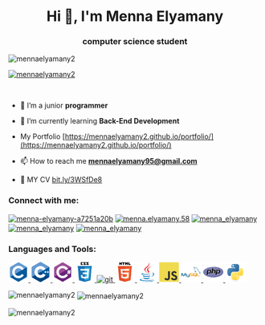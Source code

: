 <h1 align="center">Hi 👋, I'm Menna Elyamany</h1>
<h3 align="center">computer science student</h3>

<p align="left"> <img src="https://komarev.com/ghpvc/?username=mennaelyamany2&label=Profile%20views&color=0e75b6&style=flat" alt="mennaelyamany2" /> </p>

<p align="left"> <a href="https://github.com/ryo-ma/github-profile-trophy"><img src="https://github-profile-trophy.vercel.app/?username=mennaelyamany2" alt="mennaelyamany2" /></a> </p>

<p align="left"> <a href="https://twitter.com/" target="blank"><img src="https://img.shields.io/twitter/follow/?logo=twitter&style=for-the-badge" alt="" /></a> </p>

- 🔭 I’m a junior **programmer**

- 🌱 I’m currently learning **Back-End Development**

- My Portfolio [https://mennaelyamany2.github.io/portfolio/](https://mennaelyamany2.github.io/portfolio/)

- 📫 How to reach me **mennaelyamany95@gmail.com**

- 📄 MY CV [bit.ly/3WSfDe8](bit.ly/3WSfDe8)

<h3 align="left">Connect with me:</h3>
<p align="left">
<a href="https://linkedin.com/in/menna-elyamany-a7251a20b" target="blank"><img align="center" src="https://raw.githubusercontent.com/rahuldkjain/github-profile-readme-generator/master/src/images/icons/Social/linked-in-alt.svg" alt="menna-elyamany-a7251a20b" height="30" width="40" /></a>
<a href="https://fb.com/menna.elyamany.58" target="blank"><img align="center" src="https://raw.githubusercontent.com/rahuldkjain/github-profile-readme-generator/master/src/images/icons/Social/facebook.svg" alt="menna.elyamany.58" height="30" width="40" /></a>
<a href="https://instagram.com/menna_elyamany" target="blank"><img align="center" src="https://raw.githubusercontent.com/rahuldkjain/github-profile-readme-generator/master/src/images/icons/Social/instagram.svg" alt="menna_elyamany" height="30" width="40" /></a>
<a href="https://codeforces.com/profile/menna_elyamany" target="blank"><img align="center" src="https://raw.githubusercontent.com/rahuldkjain/github-profile-readme-generator/master/src/images/icons/Social/codeforces.svg" alt="menna_elyamany" height="30" width="40" /></a>
<a href="https://www.leetcode.com/menna_elyamany" target="blank"><img align="center" src="https://raw.githubusercontent.com/rahuldkjain/github-profile-readme-generator/master/src/images/icons/Social/leet-code.svg" alt="menna_elyamany" height="30" width="40" /></a>
</p>

<h3 align="left">Languages and Tools:</h3>
<p align="left"> <a href="https://www.cprogramming.com/" target="_blank" rel="noreferrer"> <img src="https://raw.githubusercontent.com/devicons/devicon/master/icons/c/c-original.svg" alt="c" width="40" height="40"/> </a> <a href="https://www.w3schools.com/cpp/" target="_blank" rel="noreferrer"> <img src="https://raw.githubusercontent.com/devicons/devicon/master/icons/cplusplus/cplusplus-original.svg" alt="cplusplus" width="40" height="40"/> </a> <a href="https://www.w3schools.com/cs/" target="_blank" rel="noreferrer"> <img src="https://raw.githubusercontent.com/devicons/devicon/master/icons/csharp/csharp-original.svg" alt="csharp" width="40" height="40"/> </a> <a href="https://www.w3schools.com/css/" target="_blank" rel="noreferrer"> <img src="https://raw.githubusercontent.com/devicons/devicon/master/icons/css3/css3-original-wordmark.svg" alt="css3" width="40" height="40"/> </a> <a href="https://git-scm.com/" target="_blank" rel="noreferrer"> <img src="https://www.vectorlogo.zone/logos/git-scm/git-scm-icon.svg" alt="git" width="40" height="40"/> </a> <a href="https://www.w3.org/html/" target="_blank" rel="noreferrer"> <img src="https://raw.githubusercontent.com/devicons/devicon/master/icons/html5/html5-original-wordmark.svg" alt="html5" width="40" height="40"/> </a> <a href="https://www.java.com" target="_blank" rel="noreferrer"> <img src="https://raw.githubusercontent.com/devicons/devicon/master/icons/java/java-original.svg" alt="java" width="40" height="40"/> </a> <a href="https://developer.mozilla.org/en-US/docs/Web/JavaScript" target="_blank" rel="noreferrer"> <img src="https://raw.githubusercontent.com/devicons/devicon/master/icons/javascript/javascript-original.svg" alt="javascript" width="40" height="40"/> </a> <a href="https://www.mysql.com/" target="_blank" rel="noreferrer"> <img src="https://raw.githubusercontent.com/devicons/devicon/master/icons/mysql/mysql-original-wordmark.svg" alt="mysql" width="40" height="40"/> </a> <a href="https://www.php.net" target="_blank" rel="noreferrer"> <img src="https://raw.githubusercontent.com/devicons/devicon/master/icons/php/php-original.svg" alt="php" width="40" height="40"/> </a> <a href="https://www.python.org" target="_blank" rel="noreferrer"> <img src="https://raw.githubusercontent.com/devicons/devicon/master/icons/python/python-original.svg" alt="python" width="40" height="40"/> </a> </p>

<p><img align="left" src="https://github-readme-stats.vercel.app/api/top-langs?username=mennaelyamany2&show_icons=true&locale=en&layout=compact" alt="mennaelyamany2" /></p>

<p>&nbsp;<img align="center" src="https://github-readme-stats.vercel.app/api?username=mennaelyamany2&show_icons=true&locale=en" alt="mennaelyamany2" /></p>

<p><img align="center" src="https://github-readme-streak-stats.herokuapp.com/?user=mennaelyamany2&" alt="mennaelyamany2" /></p>
